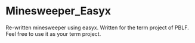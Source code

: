 # Minesweeper_Easyx
Re-written minesweeper using easyx. Written for the term project of PBLF.
Feel free to use it as your term project.
